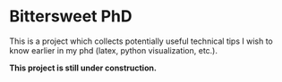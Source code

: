 # Bittersweet PhD

This is a project which collects potentially useful technical tips I wish to know earlier in my phd (latex, python visualization, etc.).

**This project is still under construction.**
